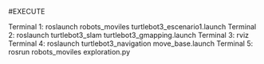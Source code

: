 #EXECUTE


Terminal 1: roslaunch robots_moviles turtlebot3_escenario1.launch
Terminal 2: roslaunch turtlebot3_slam turtlebot3_gmapping.launch
Terminal 3: rviz
Terminal 4: roslaunch turtlebot3_navigation move_base.launch
Terminal 5: rosrun robots_moviles exploration.py
